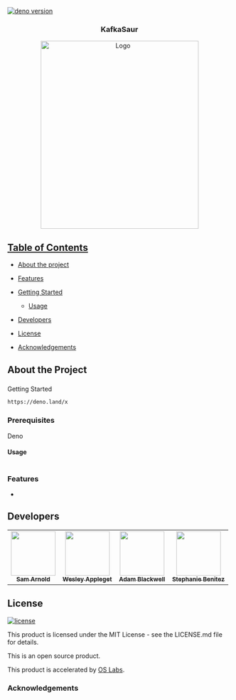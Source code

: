 
[![deno version](https://img.shields.io/badge/version-v0.01-green)](https://deno.land/x)  
<p align="center">
  <h3 align="center"> KafkaSaur</h3> 
    <p align="center">
       <a href="#">
         <img src="https://github.com/oslabs-beta/kafkaSaur/blob/c98ad5bac8562f320d55c51d2ea5481dcadaea8e/static_images/sirdeno.jpg" alt="Logo" width="355" height="423">
      
   </p> 
</p>  

## Table of Contents
- [About the project](#about)
 - [Features](#features)
 - [Getting Started](#getting-started)
    - [Usage](#usage)
- [Developers](#Developers)  
  
- [License](#license)
- [Acknowledgements](#acknowledgements)

## <a name="about"></a> About the Project

### <a name="getting-started"></a>
Getting Started
```sh
https://deno.land/x
```
### Prerequisites
Deno 


#### <a name="usage"></a> Usage
```typescript

```


### <a name="features"></a> Features
  *
  >
## <a name="Developers"></a> Developers

<table>
  <tr>
    <td align="center"><a href="https://www.linkedin.com/in/samarnold723"><img src="https://media-exp1.licdn.com/dms/image/C4D03AQFJP-ywhKqpBg/profile-displayphoto-shrink_800_800/0/1615175949915?e=1639008000&v=beta&t=WylZ_LOJwbiey8Jicg0X-ODhSKqwAROCrZEDFOWxiYY" width="100px;" alt=""/><br /><sub><b>Sam Arnold</b></sub></a></td>
    <td align="center"><a href="https://www.linkedin.com/in/wesley-appleget"><img src="https://media-exp1.licdn.com/dms/image/C4E03AQG5AUxEE14WUw/profile-displayphoto-shrink_800_800/0/1517013766994?e=1639008000&v=beta&t=FKH576OIcSS6k2QwckD5LbqxOZMtqVCm527ql8FLv-M" width="100px;" alt=""/><br /><sub><b>Wesley Appleget</b></sub></a></td>
    <td align="center"><a href="#"><img src="https://ca.slack-edge.com/T01JVB0Q491-U01Q229LGQN-952f2dff651a-512" width="100px;" alt=""/><br /><sub><b>Adam Blackwell</b></sub></a></td>
    <td align="center"><a href="https://www.linkedin.com/in/benitezstephanie"><img src="https://i.pinimg.com/736x/33/32/6d/33326dcddbf15c56d631e374b62338dc.jpg" width="100px;" alt=""/><br /><sub><b>Stephanie Benitez</b></sub></a></td>
  </tr>
</table>




## <a name="license"></a> License
[![license](https://img.shields.io/badge/license-MIT-blue)](https://github.com/oslabs-beta/kafkaSaur)

This product is licensed under the MIT License - see the LICENSE.md file for details.

This is an open source product.

This product is accelerated by [OS Labs](https://opensourcelabs.io/).

### <a name="acknowledgements"></a> Acknowledgements
